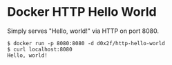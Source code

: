 # Docker HTTP Hello World

Simply serves "Hello, world!" via HTTP on port 8080.

```
$ docker run -p 8080:8080 -d d0x2f/http-hello-world
$ curl localhost:8080
Hello, world!
```
